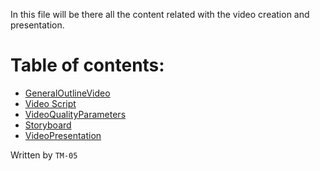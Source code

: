 In this file will be there all the content related with the video creation and presentation.
# Table of contents:
- [GeneralOutlineVideo](https://github.com/Ozia112/Stage-3/blob/department.Video/presentation/(E)Presentation/GeneralOutlineVideo.md)
- [Video Script](https://github.com/Ozia112/Stage-3/department.Video/presentation/(E)Presentation/VideoScript.md)
- [VideoQualityParameters]()
- [Storyboard](https://github.com/Ozia112/Stage-3/blob/department.Video/presentation/(E)Presentation/Storyboards.md)
- [VideoPresentation]()

Written by `TM-05`
